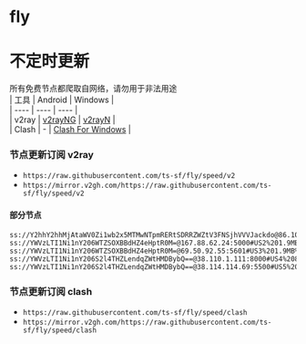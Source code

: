 # fly
# 不定时更新
所有免费节点都爬取自网络，请勿用于非法用途  
|  工具  | Android  | Windows  |  
|  ----  | ----   | ----  |  
| v2ray  | [v2rayNG](https://github.com/2dust/v2rayNG/releases) | [v2rayN](https://github.com/2dust/v2rayN/releases) |  
| Clash  | - | [Clash For Windows](https://github.com/2dust/clashN/releases) | 
  
### 节点更新订阅  v2ray
- `https://raw.githubusercontent.com/ts-sf/fly/speed/v2`  
- `https://mirror.v2gh.com/https://raw.githubusercontent.com/ts-sf/fly/speed/v2`  

#### 部分节点  
``` 
ss://Y2hhY2hhMjAtaWV0Zi1wb2x5MTMwNTpmRERtSDRRZWZtV3FNSjhVVVJackdo@86.104.74.243:14255#%E6%9C%AA%E7%9F%A52%20721.5KB%2Fs
ss://YWVzLTI1Ni1nY206WTZSOXBBdHZ4eHptR0M=@167.88.62.24:5000#US2%201.9MB%2Fs
ss://YWVzLTI1Ni1nY206WTZSOXBBdHZ4eHptR0M=@69.50.92.55:5601#US3%201.9MB%2Fs
ss://YWVzLTI1Ni1nY206S2l4THZLendqZWtHMDBybQ==@38.110.1.111:8000#US4%208.4MB%2Fs
ss://YWVzLTI1Ni1nY206S2l4THZLendqZWtHMDBybQ==@38.114.114.69:5500#US5%201.9MB%2Fs
```
### 节点更新订阅  clash
- `https://raw.githubusercontent.com/ts-sf/fly/speed/clash`  
- `https://mirror.v2gh.com/https://raw.githubusercontent.com/ts-sf/fly/speed/clash`  


